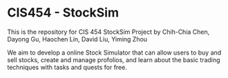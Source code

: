 # CIS454 - StockSim 
This is the repository for CIS 454 StockSim Project by Chih-Chia Chen, Dayong Gu, Haochen Lin, David Liu, Yiming Zhou

We aim to develop a online Stock Simulator that can allow users to buy and sell stocks, create and manage profolios, and learn about the basic trading techniques with tasks and quests for free. 


